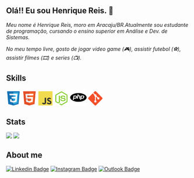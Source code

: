 ## Olá!! Eu sou Henrique Reis. 🍺


*Meu nome é Henrique Reis, moro em Aracaju/BR.Atualmente sou estudante de programação, cursando o ensino superior em Análise e Dev. de Sistemas.*

*No meu tempo livre, gosto de jogar video game (🎮), assistir futebol (⚽️), assistir filmes (🎞️) e series (📺).*

## Skills
<p align="left">
  <img src="https://raw.githubusercontent.com/devicons/devicon/master/icons/css3/css3-original.svg" width="40" height="40"/>
  <img src="https://raw.githubusercontent.com/devicons/devicon/master/icons/html5/html5-original.svg" width="40" height="40"/>
  <img src="https://raw.githubusercontent.com/devicons/devicon/master/icons/javascript/javascript-original.svg" width="40" height="40"/>
  <img src="https://raw.githubusercontent.com/devicons/devicon/master/icons/nodejs/nodejs-original.svg" width="40" height="40"/>
  <img src="https://raw.githubusercontent.com/devicons/devicon/master/icons/php/php-plain.svg" width="45" height="45"/>
  <img src="https://raw.githubusercontent.com/devicons/devicon/master/icons/git/git-original.svg" width="40" height="40"/>
</p>


</p>

## Stats
<div>
  <a href="https://github.com/Kraven321" style="text-decoration:none">
    <img height="180em" src="https://github-readme-stats.vercel.app/api?username=kraven321&show_icons=true&theme=github_dark" style="max-width: 100%;"/>
  </a>
  <a href="https://github.com/Kraven321" style="text-decoration:none">
    <img height="180em" src="https://github-readme-stats.vercel.app/api/top-langs/?username=kraven321&layout=compact&langs_count=16&theme=github_dark" style="max-width: 100%;"/>
  </a>
</div>

## About me
[![Linkedin Badge](https://img.shields.io/badge/-LinkedIn-blue?style=flat-square&logo=Linkedin&logoColor=white&link=https://www.linkedin.com/in/henrique-reis-b1a2a520b/)](https://www.linkedin.com/in/henrique-reis-b1a2a520b/)
[![Instagram Badge](https://img.shields.io/badge/-Instagram-pink?style=flat-square&logo=instagram&logoColor=black&link=https://www.instagram.com/henriquereissz/)](https://www.instagram.com/henriquereissz/)
[![Outlook Badge](https://img.shields.io/badge/-Outlook-blue?style=flat-square&logo=microsoft-outlook&logoColor=white&link=mailto:henriquereiscarvalho@outlook.com)](mailto:henriquereiscarvalho@outlook.com)


